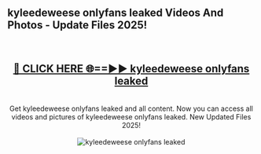 <h2>kyleedeweese onlyfans leaked Videos And Photos - Update Files 2025!</h2>
<br>
<div align="center">
<h2><a href="https://linkcuts.com/hfmhzwbr" rel="nofollow">🔴 CLICK HERE 🌐==►► kyleedeweese onlyfans leaked</a></h2>
<br>
Get kyleedeweese onlyfans leaked and all content. Now you can access all videos and pictures of kyleedeweese onlyfans leaked. New Updated Files 2025!
<br>
<br>
<a href="https://linkcuts.com/hfmhzwbr" rel="nofollow" data-target="animated-image.originalLink"><img src="https://i.ibb.co.com/WyWwxjT/player-gif2.gif" alt="kyleedeweese onlyfans leaked" style="max-width: 100%; display: inline-block;" data-target="animated-image.originalImage"></a>
</div>
<br>